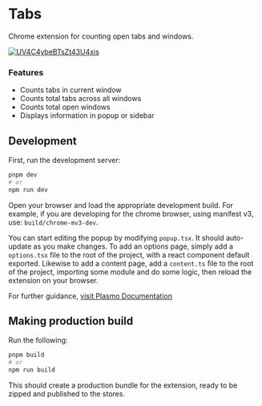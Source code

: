 # Tabs

Chrome extension for counting open tabs and windows.

[![UV4C4ybeBTsZt43U4xis](https://github.com/denkasyanov/tabs/assets/34678129/2a1923c1-5cfa-4588-9e47-c66ce7877218)](https://chromewebstore.google.com/detail/tabs-%C2%B7-count-tabs-and-win/jkofdipdkamnoabbchfggdkahnhdaeel)

### Features
- Counts tabs in current window
- Counts total tabs across all windows
- Counts total open windows
- Displays information in popup or sidebar

## Development

First, run the development server:

```bash
pnpm dev
# or
npm run dev
```

Open your browser and load the appropriate development build. For example, if you are developing for the chrome browser, using manifest v3, use: `build/chrome-mv3-dev`.

You can start editing the popup by modifying `popup.tsx`. It should auto-update as you make changes. To add an options page, simply add a `options.tsx` file to the root of the project, with a react component default exported. Likewise to add a content page, add a `content.ts` file to the root of the project, importing some module and do some logic, then reload the extension on your browser.

For further guidance, [visit Plasmo Documentation](https://docs.plasmo.com/)

## Making production build

Run the following:

```bash
pnpm build
# or
npm run build
```

This should create a production bundle for the extension, ready to be zipped and published to the stores.
